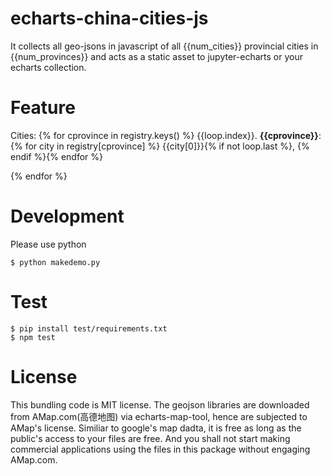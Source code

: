 # echarts-china-cities-js

It collects all geo-jsons in javascript of all {{num_cities}} provincial cities
in {{num_provinces}} and acts as a static asset to jupyter-echarts or your
echarts collection.

# Feature

Cities:
{% for cprovince in registry.keys() %}
{{loop.index}}. **{{cprovince}}**:
{% for city in registry[cprovince] %}
{{city[0]}}{% if not loop.last %}, {% endif %}{% endfor %}

{% endfor %}


# Development

Please use python

```shell
$ python makedemo.py
```

# Test

```shell
$ pip install test/requirements.txt
$ npm test
```

# License

This bundling code is MIT license. The geojson libraries are downloaded from
AMap.com(高德地图) via echarts-map-tool, hence are subjected to AMap's license. Similiar
to google's map dadta, it is free as long as the public's access to your files
are free. And you shall not start making commercial applications using the
files in this package without engaging AMap.com.
